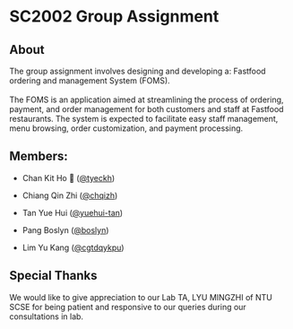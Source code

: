<h1> SC2002 Group Assignment </h1>

<h2> About </h2>
The group assignment involves designing and developing a: Fastfood ordering and management System (FOMS).
<br/><br/>
The FOMS is an application aimed at streamlining the process of ordering, payment, and order management for both customers and staff at Fastfood restaurants. The system is expected to facilitate easy staff management, menu browsing, order customization, and payment processing.
<br/>

<div>
<h2> Members: </h2>
  
- Chan Kit Ho 👾 ([@tyeckh](https://github.com/tyeckh))

- Chiang Qin Zhi ([@chqizh](https://github.com/chqizh))

- Tan Yue Hui ([@yuehui-tan](https://github.com/yuehui-tan))

- Pang Boslyn ([@boslyn](https://github.com/boslyn))

- Lim Yu Kang ([@cgtdqykpu](https://github.com/cgtdqykpu))
</div>

<h2> Special Thanks </h2>
We would like to give appreciation to our Lab TA, LYU MINGZHI of NTU SCSE for being patient and responsive to our queries during our consultations in lab.

